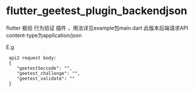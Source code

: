 # flutter_geetest_plugin_backendjson

flutter 极验 行为验证 插件 ，用法详见example包main.dart
此版本后端请求API content-type为application/json

E.g 
```
 api2 request body:
 {
	"geetestSeccode": "",
	"geetest_challenge": "",
	"geetest_validate": ""
 }
```